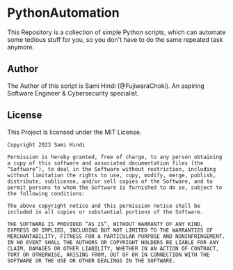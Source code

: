 # PythonAutomation

This Repository is a collection of simple Python scripts, which can automate some tedious stuff for you, so you don't have to do the same repeated task anymore.

## Author

The Author of this script is Sami Hindi (@FujiwaraChoki). An aspiring Software Engineer & Cybersecurity specialist.

## License

This Project is licensed under the MIT License.

```
Copyright 2023 Sami Hindi

Permission is hereby granted, free of charge, to any person obtaining a copy of this software and associated documentation files (the “Software”), to deal in the Software without restriction, including without limitation the rights to use, copy, modify, merge, publish, distribute, sublicense, and/or sell copies of the Software, and to permit persons to whom the Software is furnished to do so, subject to the following conditions:

The above copyright notice and this permission notice shall be included in all copies or substantial portions of the Software.

THE SOFTWARE IS PROVIDED “AS IS”, WITHOUT WARRANTY OF ANY KIND, EXPRESS OR IMPLIED, INCLUDING BUT NOT LIMITED TO THE WARRANTIES OF MERCHANTABILITY, FITNESS FOR A PARTICULAR PURPOSE AND NONINFRINGEMENT. IN NO EVENT SHALL THE AUTHORS OR COPYRIGHT HOLDERS BE LIABLE FOR ANY CLAIM, DAMAGES OR OTHER LIABILITY, WHETHER IN AN ACTION OF CONTRACT, TORT OR OTHERWISE, ARISING FROM, OUT OF OR IN CONNECTION WITH THE SOFTWARE OR THE USE OR OTHER DEALINGS IN THE SOFTWARE.
```
